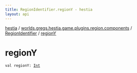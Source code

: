 ```yaml
---
title: RegionIdentifier.regionY - hestia
layout: api
---
```


<div class='api-docs-breadcrumbs'><a href="../../index.html">hestia</a> / <a href="../index.html">worlds.gregs.hestia.game.plugins.region.components</a> / <a href="index.html">RegionIdentifier</a> / <a href="./region-y.html">regionY</a></div>

# regionY

<div class="signature"><code><span class="keyword">val </span><span class="identifier">regionY</span><span class="symbol">: </span><a href="https://kotlinlang.org/api/latest/jvm/stdlib/kotlin/-int/index.html"><span class="identifier">Int</span></a></code></div>

